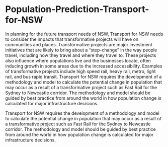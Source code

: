 # Population-Prediction-Transport-for-NSW
In planning for the future transport needs of NSW, Transport for NSW needs to consider the impacts that transformative projects will have on communities and places. Transformative projects are major investment initiatives that are likely to bring about a “step-change” in the way people travel, including how they travel and where they travel to. These projects also influence where populations live and the businesses locate, often inducing growth in some areas due to the increased accessibility. Examples of transformative projects include high speed rail, heavy rail, metro, light rail, and bus rapid transit.  Transport for NSW requires the development of a methodology and model to calculate the potential change in population that may occur as a result of a transformative project such as Fast Rail for the Sydney to Newcastle corridor. The methodology and model should be guided by best practice from around the world in how population change is calculated for major infrastructure decisions.

Transport for NSW requires the development of a methodology and model to calculate the potential change in population that may occur as a result of a transformative project such as Fast Rail for the Sydney to Newcastle corridor. The methodology and model should be guided by best practice from around the world in how population change is calculated for major infrastructure decisions.
